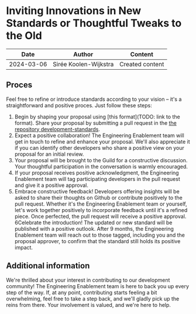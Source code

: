 # Inviting Innovations in New Standards or Thoughtful Tweaks to the Old

| Date       | Author                | Content         |
|------------|-----------------------|-----------------|
| 2024-03-06 | Sirée Koolen-Wijkstra | Created content |

## Proces

Feel free to refine or introduce standards according to your vision – it's a straightforward and positive proces. Just follow these steps:

1. Begin by shaping your proposal using [this format](TODO: link to the format). Share your proposal by submitting a pull request in the [the repository development-standards](https://github.com/Amsterdam/development-standards).
2. Expect a positive collaboration! The Engineering Enablement team will get in touch to refine and enhance your proposal. We'll also appreciate it if you can identify other developers who share a positive view on your proposal for an initial review.
3. Your proposal will be brought to the Guild for a constructive discussion. Your thoughtful participation in the conversation is warmly encouraged. 
4. If your proposal receives positive acknowledgment, the Engineering Enablement team will tag participating developers in the pull request and give it a positive approval. 
5. Embrace constructive feedback! Developers offering insights will be asked to share their thoughts on Github or contribute positively to the pull request. Whether it's the Engineering Enablement team or yourself, let's work together positively to incorporate feedback until it's a refined piece. Once perfected, the pull request will receive a positive approval. 
6Celebrate the introduction! The updated or new standard will be published with a positive outlook. After 9 months, the Engineering Enablement team will reach out to those tagged, including you and the proposal approver, to confirm that the standard still holds its positive impact.


## Additional information

We're thrilled about your interest in contributing to our development community! The Engineering Enablement team is here to back you up every step of the way. If, at any point, contributing starts feeling a bit overwhelming, feel free to take a step back, and we'll gladly pick up the reins from there. Your involvement is valued, and we're here to help.